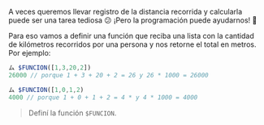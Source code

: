 A veces queremos llevar registro de la distancia recorrida y calcularla puede ser una tarea tediosa :confused: ¡Pero la programación puede ayudarnos! :raised_hands:

Para eso vamos a definir una función que reciba una lista con la cantidad de kilómetros recorridos por una persona y nos retorne el total en metros. Por ejemplo:

``` javascript
ム $FUNCION([1,3,20,2])
26000 // porque 1 + 3 + 20 + 2 = 26 y 26 * 1000 = 26000

ム $FUNCION([1,0,1,2)
4000 // porque 1 + 0 + 1 + 2 = 4 * y 4 * 1000 = 4000
```

> Definí la función `$FUNCION`.